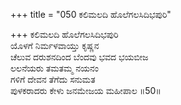 +++
title = "050 ಕಲಿಮಲದಿ ಹೊಲೆಗಲಸಿದಿಭಪುರಿ"

+++
ಕಲಿಮಲದಿ ಹೊಲೆಗಲಸಿದಿಭಪುರಿ   
ಯೊಳಗೆ ನಿರ್ಮಳವಾಯ್ತು ಕೃಷ್ಣನ   
ಚೆಲುವ ದರುಶನದಿಂದ ಬೆಂದವು ಭವದ ಭಯಬೀಜ   
ಲಲನೆಯರು ತಮತಮ್ಮ ನಯನಂ  
ಗಳಿಗೆ ದೇವನ ತೆಗೆದು ಸನುಮತ   
ಪುಳಕರಾದರು ಕೇಳು ಜನಮೇಜಯ ಮಹೀಪಾಲ   ॥50॥